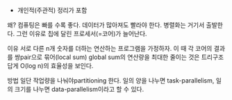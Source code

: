 * 개인적(주관적) 정리가 포함

왜?
컴퓨팅은 빠를 수록 좋다. 데이터가 많아져도 빨라야 한다. 병렬화는 거기서 출발한다. 그런 이유로 칩에 달린 프로세서(=코어)가
늘어난다.

이유
서로 다른 n개 숫자를 더하는 연산하는 프로그램을 가정하자. 이 때 각 코어의 결과를 쌍pair으로 묶어(local sum) global sum의
연산량을 최대한 줄이는 것은 트리구조 답게 O(log n)의 효율성을 보인다.

방법
일단 작업량을 나눠야partitioning 한다. 일의 양을 나누면 task-parallelism, 일의 크기를 나누면 data-parallelism이라고 할 수
있다.
